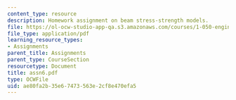 ```yaml
---
content_type: resource
description: Homework assignment on beam stress-strength models.
file: https://ol-ocw-studio-app-qa.s3.amazonaws.com/courses/1-050-engineering-mechanics-i-fall-2007/ae80fa2b35e67473563e2cf8e470efa5_assn6.pdf
file_type: application/pdf
learning_resource_types:
- Assignments
parent_title: Assignments
parent_type: CourseSection
resourcetype: Document
title: assn6.pdf
type: OCWFile
uid: ae80fa2b-35e6-7473-563e-2cf8e470efa5
---
```

